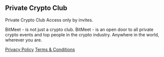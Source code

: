 ## Private Crypto Club

Private Crypto Club
Access only by invites.

BitMeet - is not just a crypto club.
BitMeet - is an open door to all private crypto events and top people in the crypto industry.
Anywhere in the world, wherever you are.

[Privacy Policy](/privacy-policy)
[Terms & Conditions](/terms-and-conditions)

<script type="text/javascript" src="https://form.jotform.com/jsform/221772431141446"></script>
